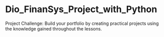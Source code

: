 # Dio_FinanSys_Project_with_Python
Project Challenge: Build your portfolio by creating practical projects using the knowledge gained throughout the lessons.
